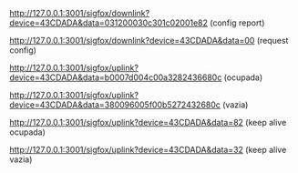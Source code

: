 http://127.0.0.1:3001/sigfox/downlink?device=43CDADA&data=031200030c301c02001e82 (config report)

http://127.0.0.1:3001/sigfox/downlink?device=43CDADA&data=00 (request config)

http://127.0.0.1:3001/sigfox/uplink?device=43CDADA&data=b0007d004c00a3282436680c (ocupada)

http://127.0.0.1:3001/sigfox/uplink?device=43CDADA&data=380096005f00b5272432680c (vazia)

http://127.0.0.1:3001/sigfox/uplink?device=43CDADA&data=82 (keep alive ocupada)

http://127.0.0.1:3001/sigfox/uplink?device=43CDADA&data=32 (keep alive vazia)